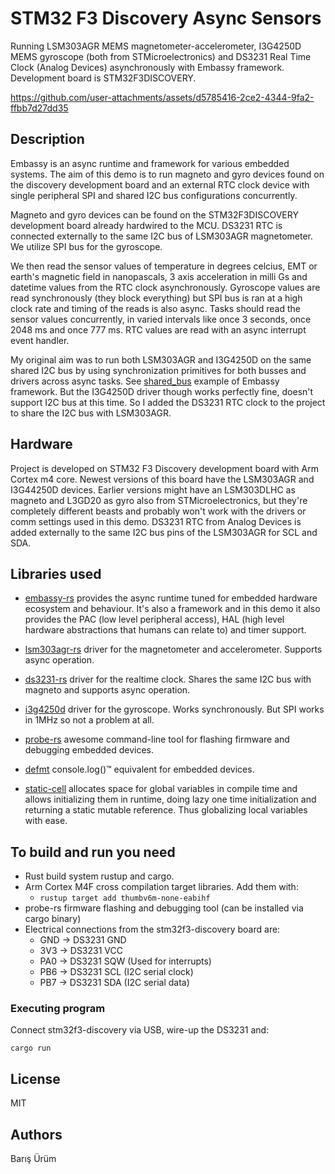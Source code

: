 # STM32 F3 Discovery Async Sensors
Running LSM303AGR MEMS magnetometer-accelerometer, I3G4250D MEMS gyroscope (both from STMicroelectronics) and
DS3231 Real Time Clock (Analog Devices) asynchronously with Embassy framework. Development board is STM32F3DISCOVERY.


https://github.com/user-attachments/assets/d5785416-2ce2-4344-9fa2-ffbb7d27dd35


## Description
Embassy is an async runtime and framework for various embedded systems.
The aim of this demo is to run magneto and gyro devices found on the discovery development board and an external RTC clock device
with single peripheral SPI and shared I2C bus configurations concurrently.

Magneto and gyro devices can be found on the STM32F3DISCOVERY development board already hardwired to the MCU.
DS3231 RTC is connected externally to the same I2C bus of LSM303AGR magnetometer.
We utilize SPI bus for the gyroscope.

We then read the sensor values of temperature in degrees celcius,
EMT or earth's magnetic field in nanopascals, 3 axis acceleration in milli Gs and datetime values from the RTC clock asynchronously.
Gyroscope values are read synchronously (they block everything) but SPI bus is ran at a high clock rate and timing of the reads is also async.
Tasks should read the sensor values concurrently, in varied intervals like once 3 seconds, once 2048 ms and once 777 ms.
RTC values are read with an async interrupt event handler.

My original aim was to run both LSM303AGR and I3G4250D on the same shared I2C bus by
using synchronization primitives for both busses and drivers across async tasks.
See [shared_bus](https://github.com/embassy-rs/embassy/blob/main/examples/rp/src/bin/shared_bus.rs) example of Embassy framework.
But the I3G4250D driver though works perfectly fine, doesn't support I2C bus at this time.
So I added the DS3231 RTC clock to the project to share the I2C bus with LSM303AGR.

## Hardware
Project is developed on STM32 F3 Discovery development board with Arm Cortex m4 core.
Newest versions of this board have the LSM303AGR and I3G44250D devices.
Earlier versions might have an LSM303DLHC as magneto and L3GD20 as gyro also from STMicroelectronics,
but they're completely different beasts and probably won't work with the drivers or comm settings used in this demo.
DS3231 RTC from Analog Devices is added externally to the same I2C bus pins of the LSM303AGR for SCL and SDA.

## Libraries used
* [embassy-rs](https://github.com/embassy-rs/embassy) provides the async runtime tuned for embedded hardware ecosystem and behaviour. It's also a framework and in this
demo it also provides the PAC (low level peripheral access), HAL (high level hardware abstractions that humans can relate to) and timer support.

* [lsm303agr-rs](https://github.com/eldruin/lsm303agr-rs) driver for the magnetometer and accelerometer. Supports async operation.

* [ds3231-rs](https://github.com/liebman/ds3231-rs) driver for the realtime clock. Shares the same I2C bus with magneto and supports async operation.

* [i3g4250d](https://docs.rs/i3g4250d/latest/i3g4250d/) driver for the gyroscope. Works synchronously. But SPI works in 1MHz so not a problem at all.

* [probe-rs](https://github.com/probe-rs/probe-rs) awesome command-line tool for flashing firmware and debugging embedded devices.

* [defmt](https://github.com/knurling-rs/defmt) console.log()™ equivalent for embedded devices.

* [static-cell](https://crates.io/crates/static_cell) allocates space for global variables in compile time and allows initializing them in runtime,
doing lazy one time initialization and returning a static mutable reference. Thus globalizing local variables with ease.

## To build and run you need

* Rust build system rustup and cargo.
* Arm Cortex M4F cross compilation target libraries. Add them with:
    * `rustup target add thumbv6m-none-eabihf`
* probe-rs firmware flashing and debugging tool (can be installed via cargo binary)
* Electrical connections from the stm32f3-discovery board are:
    * GND -> DS3231 GND
    * 3V3 -> DS3231 VCC
    * PA0 -> DS3231 SQW (Used for interrupts)
    * PB6 -> DS3231 SCL (I2C serial clock)
    * PB7 -> DS3231 SDA (I2C serial data)

### Executing program

Connect stm32f3-discovery via USB, wire-up the DS3231 and:

```
cargo run
```

## License
MIT

## Authors
Barış Ürüm
